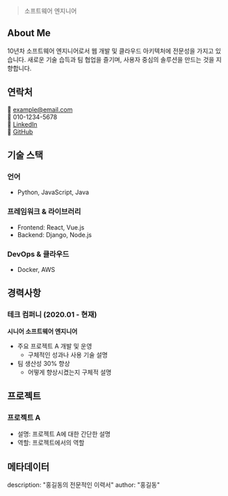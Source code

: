 > 소프트웨어 엔지니어

## About Me
10년차 소프트웨어 엔지니어로서 웹 개발 및 클라우드 아키텍처에 전문성을 가지고 있습니다.
새로운 기술 습득과 팀 협업을 즐기며, 사용자 중심의 솔루션을 만드는 것을 지향합니다.

## 연락처
📧 example@email.com  
📱 010-1234-5678  
💼 [LinkedIn](링크주소)  
🔗 [GitHub](링크주소)

## 기술 스택
### 언어
- Python, JavaScript, Java

### 프레임워크 & 라이브러리
- Frontend: React, Vue.js
- Backend: Django, Node.js

### DevOps & 클라우드
- Docker, AWS

## 경력사항
### 테크 컴퍼니 (2020.01 - 현재)
**시니어 소프트웨어 엔지니어**
- 주요 프로젝트 A 개발 및 운영
  - 구체적인 성과나 사용 기술 설명
- 팀 생산성 30% 향상
  - 어떻게 향상시켰는지 구체적 설명

## 프로젝트
### 프로젝트 A
- 설명: 프로젝트 A에 대한 간단한 설명
- 역할: 프로젝트에서의 역할

## 메타데이터
description: "홍길동의 전문적인 이력서"
author: "홍길동"